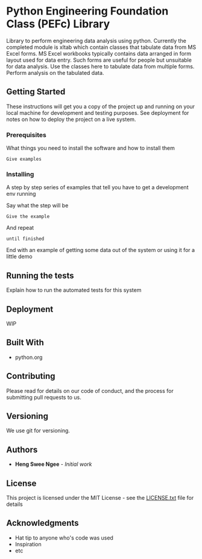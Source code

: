 # Python Engineering Foundation Class (PEFc) Library

Library to perform engineering data analysis using python.
Currently the completed module is xltab which contain classes that
tabulate data from MS Excel forms. MS Excel workbooks
typically contains data arranged in form layout used for data entry.
Such forms are useful for people but unsuitable for data analysis.
Use the classes here to tabulate data from multiple forms.
Perform analysis on the tabulated data.

## Getting Started

These instructions will get you a copy of the project up and running on your local machine for development and testing purposes. See deployment for notes on how to deploy the project on a live system.

### Prerequisites

What things you need to install the software and how to install them

```
Give examples
```

### Installing

A step by step series of examples that tell you have to get a development env running

Say what the step will be

```
Give the example
```

And repeat

```
until finished
```

End with an example of getting some data out of the system or using it for a little demo

## Running the tests

Explain how to run the automated tests for this system

## Deployment

WIP

## Built With

* python.org

## Contributing

Please read for details on our code of conduct, and the process for submitting pull requests to us.

## Versioning

We use git for versioning.

## Authors

* **Heng Swee Ngee** - *Initial work*

## License

This project is licensed under the MIT License - see the [LICENSE.txt](LICENSE.txt) file for details

## Acknowledgments

* Hat tip to anyone who's code was used
* Inspiration
* etc